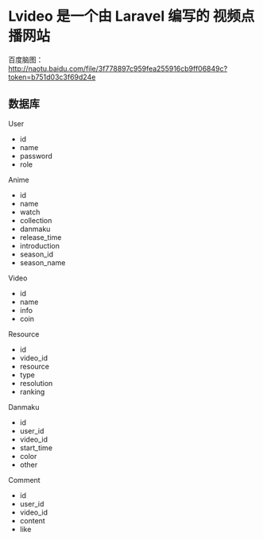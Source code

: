 # Lvideo 是一个由 Laravel 编写的 视频点播网站

百度脑图：http://naotu.baidu.com/file/3f778897c959fea255916cb9ff06849c?token=b751d03c3f69d24e

## 数据库

User

- id
- name
- password
- role

Anime

- id
- name
- watch
- collection
- danmaku
- release_time
- introduction
- season_id
- season_name

Video

- id
- name
- info
- coin

Resource
- id
- video_id
- resource
- type
- resolution
- ranking

Danmaku

- id
- user_id
- video_id
- start_time
- color
- other

Comment

- id
- user_id
- video_id
- content
- like